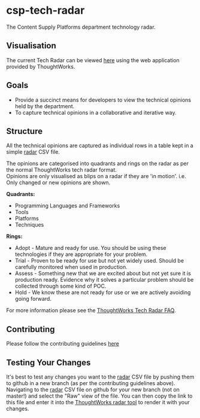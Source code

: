 # csp-tech-radar
The Content Supply Platforms department technology radar.

## Visualisation
The current Tech Radar can be viewed [here](https://radar.thoughtworks.com/?sheetId=https%3A%2F%2Fraw.githubusercontent.com%2Fsky-uk%2Fcsp-tech-radar%2Fmaster%2Fcsp-tech-radar.csv) using the web application provided by ThoughtWorks.

## Goals
* Provide a succinct means for developers to view the technical opinions held by the department.
* To capture technical opinions in a collaborative and iterative way.

## Structure
All the technical opinions are captured as individual rows in a table kept in a simple [radar](csp-tech-radar.csv) CSV file.

The opinions are categorised into quadrants and rings on the radar as per the normal ThoughtWorks tech radar format.  
Opinions are only visualised as blips on a radar if they are 'in motion'. i.e. Only changed or new opinions are shown.

**Quadrants:**
* Programming Languages and Frameworks
* Tools
* Platforms
* Techniques

**Rings:**
* Adopt - Mature and ready for use. You should be using these technologies if they are appropriate for your problem.
* Trial - Proven to be ready for use but not yet widely used. Should be carefully monitored when used in production.
* Assess - Something new that we are excited about but not yet sure it is production ready. Evidence why it solves a particular problem should be collected through some kind of POC.
* Hold - We know these are not ready for use or we are actively avoiding going forward.

For more information please see the [ThoughtWorks Tech Radar FAQ](https://www.thoughtworks.com/radar/faq).

## Contributing
Please follow the contributing guidelines [here](CONTRIBUTING.md)

## Testing Your Changes
It's best to test any changes you want to the [radar](csp-tech-radar.csv) CSV file by pushing them to github in a new branch (as per the contributing guidelines above). Navigating to the [radar](csp-tech-radar.csv) CSV file on github for your new branch (not on master!) and select the "Raw" view of the file. You can then copy the link to this file and enter it into the [ThoughtWorks radar tool](https://radar.thoughtworks.com) to render it with your changes.
